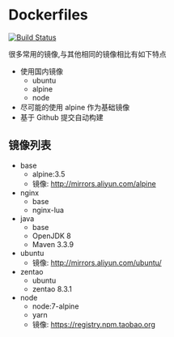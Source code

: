 # Dockerfiles

[![Build Status](https://travis-ci.org/wenerme/dockerfiles.svg?branch=master)](https://travis-ci.org/wenerme/dockerfiles)

很多常用的镜像,与其他相同的镜像相比有如下特点

* 使用国内镜像
    * ubuntu
    * alpine
    * node
    <!--* maven-->
* 尽可能的使用 alpine 作为基础镜像
* 基于 Github 提交自动构建

## 镜像列表
* base
    * alpine:3.5
    * 镜像: http://mirrors.aliyun.com/alpine
* nginx
    * base
    * nginx-lua
* java
    * base
    * OpenJDK 8
    * Maven 3.3.9
* ubuntu
    * 镜像: http://mirrors.aliyun.com/ubuntu/
* zentao
    * ubuntu
    * zentao 8.3.1
* node
    * node:7-alpine
    * yarn
    * 镜像: https://registry.npm.taobao.org
